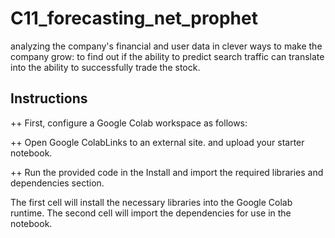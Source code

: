 # C11_forecasting_net_prophet
analyzing the company's financial and user data in clever ways to make the company grow: to find out if the ability to predict search traffic can translate into the ability to successfully trade the stock.
## Instructions
++ First, configure a Google Colab workspace as follows:

++ Open Google ColabLinks to an external site. and upload your starter notebook.

++ Run the provided code in the Install and import the required libraries and dependencies section.

The first cell will install the necessary libraries into the Google Colab runtime.
The second cell will import the dependencies for use in the notebook.
